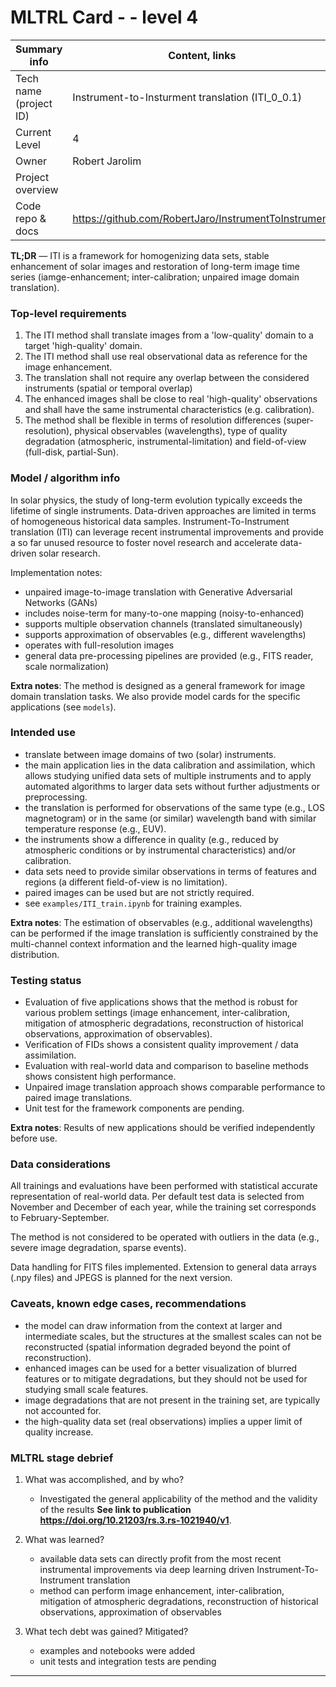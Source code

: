 # MLTRL Card -  - level 4

| Summary info        | Content, links       |
| -------------------------- | ------------- |
| Tech name (project ID)  | Instrument-to-Insturment translation (ITI_0_0.1)   |
| Current Level           | 4 |
| Owner                   | Robert Jarolim                        |
| Project overview        |    |
| Code repo & docs        | https://github.com/RobertJaro/InstrumentToInstrument   |


**TL;DR** — ITI is a framework for homogenizing data sets, stable enhancement of solar images and restoration of long-term image time series (iamge-enhancement; inter-calibration; unpaired image domain translation).


### Top-level requirements

1. The ITI method shall translate images from a 'low-quality' domain to a target 'high-quality' domain.
2. The ITI method shall use real observational data as reference for the image enhancement.
3. The translation shall not require any overlap between the considered instruments (spatial or temporal overlap)
4. The enhanced images shall be close to real 'high-quality' observations and shall have the same instrumental characteristics (e.g. calibration).
5. The method shall be flexible in terms of resolution differences (super-resolution), physical observables (wavelengths), type of quality degradation (atmospheric, instrumental-limitation) and field-of-view (full-disk, partial-Sun).


### Model / algorithm info

In solar physics, the study of long-term evolution typically exceeds the lifetime of single instruments. Data-driven approaches are limited in terms of homogeneous
historical data samples. Instrument-To-Instrument translation (ITI) can leverage recent instrumental improvements and provide a so far unused resource to foster novel research and accelerate data-driven solar research.

Implementation notes:

- unpaired image-to-image translation with Generative Adversarial Networks (GANs)
- includes noise-term for many-to-one mapping (noisy-to-enhanced)
- supports multiple observation channels (translated simultaneously)
- supports approximation of observables (e.g., different wavelengths)
- operates with full-resolution images
- general data pre-processing pipelines are provided (e.g., FITS reader, scale normalization)


**Extra notes**: The method is designed as a general framework for image domain translation tasks. We also provide model cards for the specific applications (see `models`).

### Intended use


- translate between image domains of two (solar) instruments.
- the main application lies in the data calibration and assimilation, which allows studying unified data sets of multiple instruments and to apply automated algorithms to larger data sets without further adjustments or preprocessing. 
- the translation is performed for observations of the same type (e.g., LOS magnetogram) or in the same (or similar) wavelength band with similar temperature response (e.g., EUV).
- the instruments show a difference in quality (e.g., reduced by atmospheric conditions or by instrumental characteristics) and/or calibration.
- data sets need to provide similar observations in terms of features and regions (a different field-of-view is no limitation).
- paired images can be used but are not strictly required.
- see `examples/ITI_train.ipynb` for training examples.

**Extra notes**: The estimation of observables (e.g., additional wavelengths) can be performed if the image translation is sufficiently constrained by the multi-channel context information and the learned high-quality image distribution. 


### Testing status

- Evaluation of five applications shows that the method is robust for various problem settings (image enhancement, inter-calibration, mitigation of atmospheric degradations, reconstruction of historical observations, approximation of observables).
- Verification of FIDs shows a consistent quality improvement / data assimilation.
- Evaluation with real-world data and comparison to baseline methods shows consistent high performance.
- Unpaired image translation approach shows comparable performance to paired image translations.
- Unit test for the framework components are pending.

**Extra notes**: Results of new applications should be verified independently before use.


### Data considerations

All trainings and evaluations have been performed with statistical accurate representation of real-world data.
Per default test data is selected from November and December of each year, while the training set corresponds to February-September.

The method is not considered to be operated with outliers in the data (e.g., severe image degradation, sparse events). 

Data handling for FITS files implemented. Extension to general data arrays (.npy files) and JPEGS is planned for the next version.

### Caveats, known edge cases, recommendations

- the model can draw information from the context at larger and intermediate scales, but the structures at the smallest scales can not be reconstructed (spatial information degraded beyond the point of reconstruction).
- enhanced images can be used for a better visualization of blurred features or to mitigate degradations, but they should not be used for studying small scale features.
- image degradations that are not present in the training set, are typically not accounted for.
- the high-quality data set (real observations) implies a upper limit of quality increase.

### MLTRL stage debrief

1. What was accomplished, and by who?

    - Investigated the general applicability of the method and the validity of the results **See link to publication https://doi.org/10.21203/rs.3.rs-1021940/v1**.

3. What was learned?

    - available data sets can directly profit from the most recent instrumental improvements via deep learning driven Instrument-To-Instrument translation
    - method can perform image enhancement, inter-calibration, mitigation of atmospheric degradations, reconstruction of historical observations, approximation of observables
5. What tech debt was gained? Mitigated?

    - examples and notebooks were added
    - unit tests and integration tests are pending

---